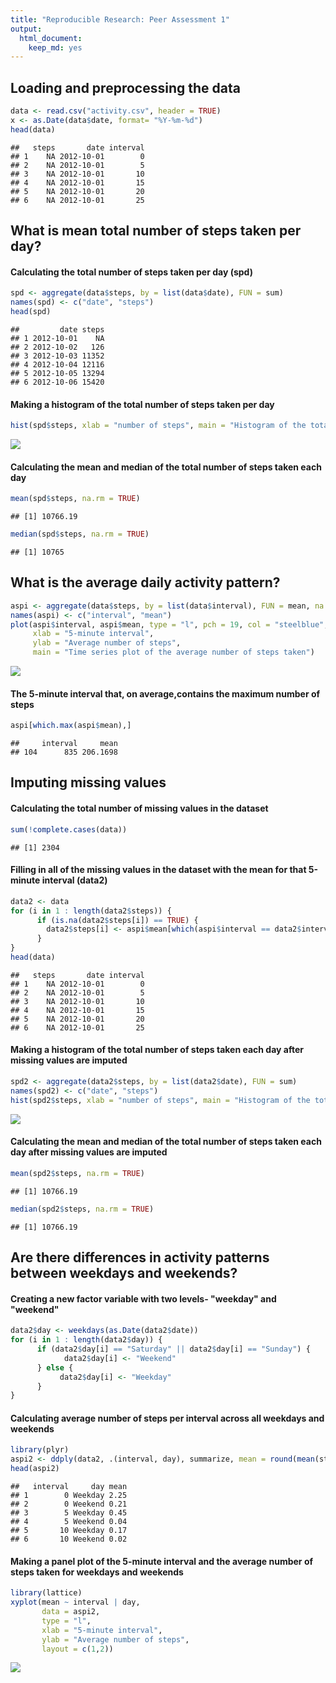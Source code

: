 ```yaml
---
title: "Reproducible Research: Peer Assessment 1"
output: 
  html_document: 
    keep_md: yes
---
```



## Loading and preprocessing the data

```r
data <- read.csv("activity.csv", header = TRUE)
x <- as.Date(data$date, format= "%Y-%m-%d")
head(data)
```

```
##   steps       date interval
## 1    NA 2012-10-01        0
## 2    NA 2012-10-01        5
## 3    NA 2012-10-01       10
## 4    NA 2012-10-01       15
## 5    NA 2012-10-01       20
## 6    NA 2012-10-01       25
```

## What is mean total number of steps taken per day?

#### Calculating the total number of steps taken per day (spd)

```r
spd <- aggregate(data$steps, by = list(data$date), FUN = sum)
names(spd) <- c("date", "steps")
head(spd)
```

```
##         date steps
## 1 2012-10-01    NA
## 2 2012-10-02   126
## 3 2012-10-03 11352
## 4 2012-10-04 12116
## 5 2012-10-05 13294
## 6 2012-10-06 15420
```
#### Making a histogram of the total number of steps taken per day

```r
hist(spd$steps, xlab = "number of steps", main = "Histogram of the total number of steps taken each day", col = "tomato2")
```

![](PA1_template_files/figure-html/unnamed-chunk-3-1.png)<!-- -->

#### Calculating the mean and median of the total number of steps taken each day

```r
mean(spd$steps, na.rm = TRUE)
```

```
## [1] 10766.19
```

```r
median(spd$steps, na.rm = TRUE)
```

```
## [1] 10765
```

## What is the average daily activity pattern?

```r
aspi <- aggregate(data$steps, by = list(data$interval), FUN = mean, na.rm = TRUE, na.action = na.omit)
names(aspi) <- c("interval", "mean")
plot(aspi$interval, aspi$mean, type = "l", pch = 19, col = "steelblue", 
     xlab = "5-minute interval", 
     ylab = "Average number of steps",
     main = "Time series plot of the average number of steps taken")
```

![](PA1_template_files/figure-html/unnamed-chunk-5-1.png)<!-- -->

#### The 5-minute interval that, on average,contains the maximum number of steps

```r
aspi[which.max(aspi$mean),]
```

```
##     interval     mean
## 104      835 206.1698
```

## Imputing missing values
#### Calculating the total number of missing values in the dataset

```r
sum(!complete.cases(data))
```

```
## [1] 2304
```

#### Filling in all of the missing values in the dataset with the mean for that 5-minute interval (data2)

```r
data2 <- data
for (i in 1 : length(data2$steps)) {
      if (is.na(data2$steps[i]) == TRUE) {
        data2$steps[i] <- aspi$mean[which(aspi$interval == data2$interval[i])]
      }
}
head(data)
```

```
##   steps       date interval
## 1    NA 2012-10-01        0
## 2    NA 2012-10-01        5
## 3    NA 2012-10-01       10
## 4    NA 2012-10-01       15
## 5    NA 2012-10-01       20
## 6    NA 2012-10-01       25
```

#### Making a histogram of the total number of steps taken each day after missing values are imputed

```r
spd2 <- aggregate(data2$steps, by = list(data2$date), FUN = sum)
names(spd2) <- c("date", "steps")
hist(spd2$steps, xlab = "number of steps", main = "Histogram of the total number of steps taken each day", col = "yellow4")
```

![](PA1_template_files/figure-html/unnamed-chunk-9-1.png)<!-- -->

#### Calculating the mean and median of the total number of steps taken each day after missing values are imputed

```r
mean(spd2$steps, na.rm = TRUE)
```

```
## [1] 10766.19
```

```r
median(spd2$steps, na.rm = TRUE)
```

```
## [1] 10766.19
```

## Are there differences in activity patterns between weekdays and weekends?
#### Creating a new factor variable with two levels- "weekday" and "weekend"

```r
data2$day <- weekdays(as.Date(data2$date))
for (i in 1 : length(data2$day)) {
      if (data2$day[i] == "Saturday" || data2$day[i] == "Sunday") {
            data2$day[i] <- "Weekend"
      } else {
           data2$day[i] <- "Weekday"
      }
}
```
#### Calculating average number of steps per interval across all weekdays and weekends

```r
library(plyr)
aspi2 <- ddply(data2, .(interval, day), summarize, mean = round(mean(steps), 2))
head(aspi2)
```

```
##   interval     day mean
## 1        0 Weekday 2.25
## 2        0 Weekend 0.21
## 3        5 Weekday 0.45
## 4        5 Weekend 0.04
## 5       10 Weekday 0.17
## 6       10 Weekend 0.02
```
#### Making a panel plot of the 5-minute interval and the average number of steps taken for weekdays and weekends

```r
library(lattice)
xyplot(mean ~ interval | day, 
       data = aspi2,
       type = "l",
       xlab = "5-minute interval",
       ylab = "Average number of steps",
       layout = c(1,2))
```

![](PA1_template_files/figure-html/unnamed-chunk-13-1.png)<!-- -->
